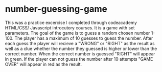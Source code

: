 # number-guessing-game
This was a practice excercise I completed through codeacademy HTML/CSS/ Javascript introcutory courses. 
It is a game with set parameters.
The goal of the game is to guess a random chosen number 1-100.
The player has a maximum of 10 guesses to guess the number. After each guess the player will recieve a "WRONG" or "RIGHT" as the result as well as a clue whether the number they guessed is higher or lower than the correct number.
When the correct number is guessed "RIGHT" will appear in green.
If the player can not guess the number after 10 attempts "GAME OVER" will appear in red as the result.

